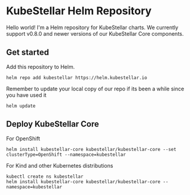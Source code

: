 # KubeStellar Helm Repository

Hello world!  I'm a Helm repository for KubeStellar charts.  We currently support v0.8.0 and newer versions of our KubeStellar Core components.

## Get started

Add this repository to Helm.

```
helm repo add kubestellar https://helm.kubestellar.io
```

Remember to update your local copy of our repo if its been a while since you have used it
```
helm update
```

## Deploy KubeStellar Core

For OpenShift
```
helm install kubestellar-core kubestellar/kubestellar-core --set clusterType=OpenShift --namespace=kubestellar
```

For Kind and other Kubernetes distributions
```
kubectl create ns kubestellar
helm install kubestellar-core kubestellar/kubestellar-core --namespace=kubestellar
```